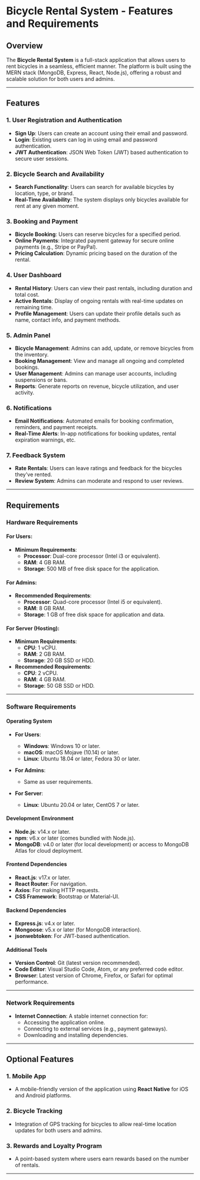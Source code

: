 # Bicycle Rental System - Features and Requirements

## Overview

The **Bicycle Rental System** is a full-stack application that allows users to rent bicycles in a seamless, efficient manner. The platform is built using the MERN stack (MongoDB, Express, React, Node.js), offering a robust and scalable solution for both users and admins.

---

## Features

### 1. **User Registration and Authentication**
   - **Sign Up**: Users can create an account using their email and password.
   - **Login**: Existing users can log in using email and password authentication.
   - **JWT Authentication**: JSON Web Token (JWT) based authentication to secure user sessions.

### 2. **Bicycle Search and Availability**
   - **Search Functionality**: Users can search for available bicycles by location, type, or brand.
   - **Real-Time Availability**: The system displays only bicycles available for rent at any given moment.

### 3. **Booking and Payment**
   - **Bicycle Booking**: Users can reserve bicycles for a specified period.
   - **Online Payments**: Integrated payment gateway for secure online payments (e.g., Stripe or PayPal).
   - **Pricing Calculation**: Dynamic pricing based on the duration of the rental.

### 4. **User Dashboard**
   - **Rental History**: Users can view their past rentals, including duration and total cost.
   - **Active Rentals**: Display of ongoing rentals with real-time updates on remaining time.
   - **Profile Management**: Users can update their profile details such as name, contact info, and payment methods.

### 5. **Admin Panel**
   - **Bicycle Management**: Admins can add, update, or remove bicycles from the inventory.
   - **Booking Management**: View and manage all ongoing and completed bookings.
   - **User Management**: Admins can manage user accounts, including suspensions or bans.
   - **Reports**: Generate reports on revenue, bicycle utilization, and user activity.

### 6. **Notifications**
   - **Email Notifications**: Automated emails for booking confirmation, reminders, and payment receipts.
   - **Real-Time Alerts**: In-app notifications for booking updates, rental expiration warnings, etc.

### 7. **Feedback System**
   - **Rate Rentals**: Users can leave ratings and feedback for the bicycles they've rented.
   - **Review System**: Admins can moderate and respond to user reviews.

---

## Requirements

### Hardware Requirements

#### For Users:
- **Minimum Requirements**:
  - **Processor**: Dual-core processor (Intel i3 or equivalent).
  - **RAM**: 4 GB RAM.
  - **Storage**: 500 MB of free disk space for the application.

#### For Admins:
- **Recommended Requirements**:
  - **Processor**: Quad-core processor (Intel i5 or equivalent).
  - **RAM**: 8 GB RAM.
  - **Storage**: 1 GB of free disk space for application and data.

#### For Server (Hosting):
- **Minimum Requirements**:
  - **CPU**: 1 vCPU.
  - **RAM**: 2 GB RAM.
  - **Storage**: 20 GB SSD or HDD.
- **Recommended Requirements**:
  - **CPU**: 2 vCPU.
  - **RAM**: 4 GB RAM.
  - **Storage**: 50 GB SSD or HDD.

---

### Software Requirements

#### Operating System
- **For Users**:
  - **Windows**: Windows 10 or later.
  - **macOS**: macOS Mojave (10.14) or later.
  - **Linux**: Ubuntu 18.04 or later, Fedora 30 or later.

- **For Admins**:
  - Same as user requirements.

- **For Server**:
  - **Linux**: Ubuntu 20.04 or later, CentOS 7 or later.

#### Development Environment
- **Node.js**: v14.x or later.
- **npm**: v6.x or later (comes bundled with Node.js).
- **MongoDB**: v4.0 or later (for local development) or access to MongoDB Atlas for cloud deployment.

#### Frontend Dependencies
- **React.js**: v17.x or later.
- **React Router**: For navigation.
- **Axios**: For making HTTP requests.
- **CSS Framework**: Bootstrap or Material-UI.

#### Backend Dependencies
- **Express.js**: v4.x or later.
- **Mongoose**: v5.x or later (for MongoDB interaction).
- **jsonwebtoken**: For JWT-based authentication.

#### Additional Tools
- **Version Control**: Git (latest version recommended).
- **Code Editor**: Visual Studio Code, Atom, or any preferred code editor.
- **Browser**: Latest version of Chrome, Firefox, or Safari for optimal performance.

---

### Network Requirements

- **Internet Connection**: A stable internet connection for:
  - Accessing the application online.
  - Connecting to external services (e.g., payment gateways).
  - Downloading and installing dependencies.

---

## Optional Features

### 1. **Mobile App**
   - A mobile-friendly version of the application using **React Native** for iOS and Android platforms.

### 2. **Bicycle Tracking**
   - Integration of GPS tracking for bicycles to allow real-time location updates for both users and admins.

### 3. **Rewards and Loyalty Program**
   - A point-based system where users earn rewards based on the number of rentals.

---
